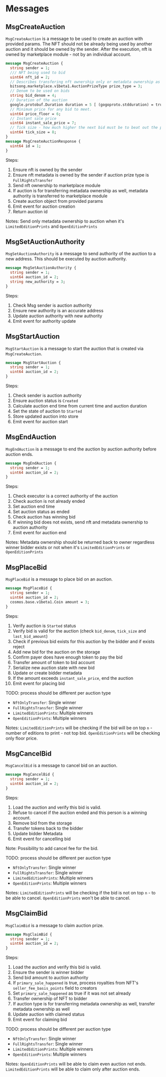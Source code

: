# Messages

## MsgCreateAuction

`MsgCreateAuction` is a message to be used to create an auction with provided params.
The NFT should not be already being used by another auction and it should be owned by the sender.
After the execution, nft is owned by marketplace module - not by an individual account.

```protobuf
message MsgCreateAuction {
  string sender = 1;
  /// NFT being used to bid
  uint64 nft_id = 2;
  // Describes transfering nft ownership only or metadata ownership as well
  bitsong.marketplace.v1beta1.AuctionPrizeType prize_type = 3;
  // Denom to be used on bids
  string bid_denom = 4;
  // Duration of the auction
  google.protobuf.Duration duration = 5 [ (gogoproto.stdduration) = true ];
  // Minimum price for any bid to meet.
  uint64 price_floor = 6;
  // Instant sale price
  uint64 instant_sale_price = 7;
  // Tick size - how much higher the next bid must be to beat out the previous bid.
  uint64 tick_size = 8;
}
message MsgCreateAuctionResponse {
  uint64 id = 1;
}
```

Steps:

1. Ensure nft is owned by the sender
2. Ensure nft metadata is owned by the sender if auction prize type is `FullRightsTransfer`
3. Send nft ownership to marketplace module
4. If auction is for transferring metadata ownership as well, metadata authority is transferred to marketplace module
5. Create auction object from provided params
6. Emit event for auction creation
7. Return auction id

Notes: Send only metadata ownership to auction when it's `LimitedEditionPrints` and `OpenEditionPrints`

## MsgSetAuctionAuthority

`MsgSetAuctionAuthority` is a message to send authority of the auction to a new address.
This should be executed by auction authority.

```protobuf
message MsgSetAuctionAuthority {
  string sender = 1;
  uint64 auction_id = 2;
  string new_authority = 3;
}
```

Steps:

1. Check Msg sender is auction authority
2. Ensure new authority is an accurate address
3. Update auction authority with new authority
4. Emit event for authority update

## MsgStartAuction

`MsgStartAuction` is a message to start the auction that is created via `MsgCreateAuction`.

```protobuf
message MsgStartAuction {
  string sender = 1;
  uint64 auction_id = 2;
}
```

Steps:

1. Check sender is auction authority
2. Ensure auction status is `Created`
3. Calculate auction end time from current time and auction duration
4. Set the state of auction to `Started`
5. Store updated auction into store
6. Emit event for auction start

## MsgEndAuction

`MsgEndAuction` is a message to end the auction by auction authority before auction ends.

```protobuf
message MsgEndAuction {
  string sender = 1;
  uint64 auction_id = 2;
}
```

Steps:

1.  Check executor is a correct authority of the auction
2.  Check auction is not already ended
3.  Set auction end time
4.  Set auction status as ended
5.  Check auction has winning bid
6.  If winning bid does not exists, send nft and metadata ownership to auction authority
7.  Emit event for auction end

Notes: Metadata ownership should be returned back to owner regardless winner bidder exists or not when it's `LimitedEditionPrints` or `OpenEditionPrints`

## MsgPlaceBid

`MsgPlaceBid` is a message to place bid on an auction.

```protobuf
message MsgPlaceBid {
  string sender = 1;
  uint64 auction_id = 2;
  cosmos.base.v1beta1.Coin amount = 3;
}
```

Steps:

1. Verify auction is `Started` status
2. Verify bid is valid for the auction (check `bid_denom`, `tick_size` and `last_bid_amount`)
3. Check if previous bid exists for this auction by the bidder and if exists reject
4. Add new bid for the auction on the storage
5. Confirm payer does have enough token to pay the bid
6. Transfer amount of token to bid account
7. Serialize new auction state with new bid
8. Update or create bidder metadata
9. If the amount exceeds `instant_sale_price`, end the auction
10. Emit event for placing bid

TODO: process should be different per auction type

- `NftOnlyTransfer`: Single winner
- `FullRightsTransfer`: Single winner
- `LimitedEditionPrints`: Multiple winners
- `OpenEditionPrints`: Multiple winners

Notes: `LimitedEditionPrints` will be checking if the bid will be on top `n` - number of editions to print - not top bid.
`OpenEditionPrints` will be checking only floor price.

## MsgCancelBid

`MsgCancelBid` is a message to cancel bid on an auction.

```protobuf
message MsgCancelBid {
  string sender = 1;
  uint64 auction_id = 2;
}
```

Steps:

1. Load the auction and verify this bid is valid.
2. Refuse to cancel if the auction ended and this person is a winning account.
3. Remove bid from the storage
4. Transfer tokens back to the bidder
5. Update bidder Metadata
6. Emit event for cancelling bid

Note: Possibility to add cancel fee for the bid.

TODO: process should be different per auction type

- `NftOnlyTransfer`: Single winner
- `FullRightsTransfer`: Single winner
- `LimitedEditionPrints`: Multiple winners
- `OpenEditionPrints`: Multiple winners

Notes: `LimitedEditionPrints` will be checking if the bid is not on top `n` - to be able to cancel.
`OpenEditionPrints` won't be able to cancel.

## MsgClaimBid

`MsgClaimBid` is a message to claim auction prize.

```protobuf
message MsgClaimBid {
  string sender = 1;
  uint64 auction_id = 2;
}
```

Steps:

1. Load the auction and verify this bid is valid.
2. Ensure the sender is winner bidder
3. Send bid amount to auction authority
4. If `primary_sale_happened` is true, process royalties from NFT's `seller_fee_basis_points` field to creators
5. Set `primary_sale_happened` as true if it was not set already
6. Transfer ownership of NFT to bidder
7. If auction type is for transferring metadata ownership as well, transfer metadata ownership as well
8. Update auction with claimed status
9. Emit event for claiming bid

TODO: process should be different per auction type

- `NftOnlyTransfer`: Single winner
- `FullRightsTransfer`: Single winner
- `LimitedEditionPrints`: Multiple winners
- `OpenEditionPrints`: Multiple winners

Notes: `OpenEditionPrints` will be able to claim even auction not ends.
`LimitedEditionPrints` will be able to claim only after auction ends.
